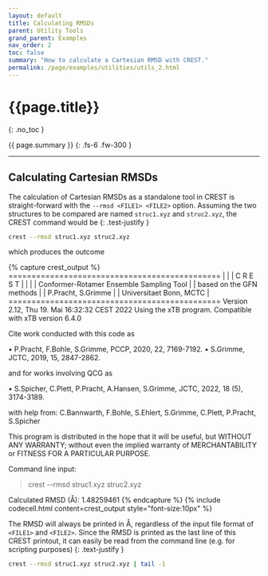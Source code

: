 ```yaml
---
layout: default
title: Calculating RMSDs
parent: Utility Tools
grand_parent: Examples
nav_order: 2
toc: false
summary: "How to calculate a Cartesian RMSD with CREST."
permalink: /page/examples/utilities/utils_2.html
---
```


# {{page.title}}
{: .no_toc }

{{ page.summary }}
{: .fs-6 .fw-300 }

---

## Calculating Cartesian RMSDs

The calculation of Cartesian RMSDs as a standalone tool in CREST is straight-forward with the `--rmsd <FILE1> <FILE2>` option.
Assuming the two structures to be compared are named `struc1.xyz` and `struc2.xyz`, the CREST command would be
{: .test-justify }

```bash
crest --rmsd struc1.xyz struc2.xyz
```


which produces the outcome

{% capture crest_output %}
       ==============================================
       |                                            |
       |                 C R E S T                  |
       |                                            |
       |  Conformer-Rotamer Ensemble Sampling Tool  |
       |          based on the GFN methods          |
       |             P.Pracht, S.Grimme             |
       |          Universitaet Bonn, MCTC           |
       ==============================================
       Version 2.12,   Thu 19. Mai 16:32:32 CEST 2022
  Using the xTB program. Compatible with xTB version 6.4.0
 
   Cite work conducted with this code as

   • P.Pracht, F.Bohle, S.Grimme, PCCP, 2020, 22, 7169-7192.
   • S.Grimme, JCTC, 2019, 15, 2847-2862.

   and for works involving QCG as

   • S.Spicher, C.Plett, P.Pracht, A.Hansen, S.Grimme,
     JCTC, 2022, 18 (5), 3174-3189.
 
   with help from:
   C.Bannwarth, F.Bohle, S.Ehlert, S.Grimme,
   C.Plett, P.Pracht, S.Spicher
 
   This program is distributed in the hope that it will be useful,
   but WITHOUT ANY WARRANTY; without even the implied warranty of
   MERCHANTABILITY or FITNESS FOR A PARTICULAR PURPOSE.

 Command line input:
 > crest --rmsd struc1.xyz struc2.xyz

 Calculated RMSD (Å):      1.48259461
{% endcapture %}
{% include codecell.html content=crest_output style="font-size:10px" %}

The RMSD will always be printed in Å, regardless of the input file format of `<FILE1>` and `<FILE2>`.
Since the RMSD is printed as the last line of this CREST printout, it can easily be 
read from the command line (e.g. for scripting purposes)
{: .text-justify }
```bash
crest --rmsd struc1.xyz struc2.xyz | tail -1
```

